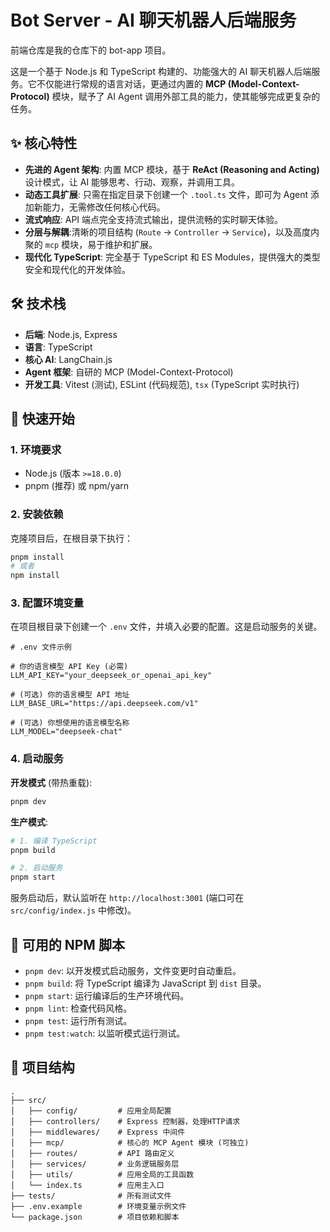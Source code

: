 # Bot Server - AI 聊天机器人后端服务

前端仓库是我的仓库下的 bot-app 项目。  


这是一个基于 Node.js 和 TypeScript 构建的、功能强大的 AI 聊天机器人后端服务。它不仅能进行常规的语言对话，更通过内置的 **MCP (Model-Context-Protocol)** 模块，赋予了 AI Agent 调用外部工具的能力，使其能够完成更复杂的任务。

## ✨ 核心特性

- **先进的 Agent 架构**: 内置 MCP 模块，基于 **ReAct (Reasoning and Acting)** 设计模式，让 AI 能够思考、行动、观察，并调用工具。
- **动态工具扩展**: 只需在指定目录下创建一个 `.tool.ts` 文件，即可为 Agent 添加新能力，无需修改任何核心代码。
- **流式响应**: API 端点完全支持流式输出，提供流畅的实时聊天体验。
- **分层与解耦**:清晰的项目结构 (`Route` -> `Controller` -> `Service`)，以及高度内聚的 `mcp` 模块，易于维护和扩展。
- **现代化 TypeScript**: 完全基于 TypeScript 和 ES Modules，提供强大的类型安全和现代化的开发体验。

## 🛠️ 技术栈

- **后端**: Node.js, Express
- **语言**: TypeScript
- **核心 AI**: LangChain.js
- **Agent 框架**: 自研的 MCP (Model-Context-Protocol)
- **开发工具**: Vitest (测试), ESLint (代码规范), `tsx` (TypeScript 实时执行)

## 🚀 快速开始

### 1. 环境要求

- Node.js (版本 `>=18.0.0`)
- pnpm (推荐) 或 npm/yarn

### 2. 安装依赖

克隆项目后，在根目录下执行：

```bash
pnpm install
# 或者
npm install
```

### 3. 配置环境变量

在项目根目录下创建一个 `.env` 文件，并填入必要的配置。这是启动服务的关键。

```env
# .env 文件示例

# 你的语言模型 API Key (必需)
LLM_API_KEY="your_deepseek_or_openai_api_key"

# (可选) 你的语言模型 API 地址
LLM_BASE_URL="https://api.deepseek.com/v1"

# (可选) 你想使用的语言模型名称
LLM_MODEL="deepseek-chat"
```

### 4. 启动服务

**开发模式** (带热重载):

```bash
pnpm dev
```

**生产模式**:

```bash
# 1. 编译 TypeScript
pnpm build

# 2. 启动服务
pnpm start
```

服务启动后，默认监听在 `http://localhost:3001` (端口可在 `src/config/index.js` 中修改)。

## 📜 可用的 NPM 脚本

- `pnpm dev`: 以开发模式启动服务，文件变更时自动重启。
- `pnpm build`: 将 TypeScript 编译为 JavaScript 到 `dist` 目录。
- `pnpm start`: 运行编译后的生产环境代码。
- `pnpm lint`: 检查代码风格。
- `pnpm test`: 运行所有测试。
- `pnpm test:watch`: 以监听模式运行测试。

## 📂 项目结构

```
.
├── src/
│   ├── config/         # 应用全局配置
│   ├── controllers/    # Express 控制器，处理HTTP请求
│   ├── middlewares/    # Express 中间件
│   ├── mcp/            # 核心的 MCP Agent 模块 (可独立)
│   ├── routes/         # API 路由定义
│   ├── services/       # 业务逻辑服务层
│   ├── utils/          # 应用全局的工具函数
│   └── index.ts        # 应用主入口
├── tests/              # 所有测试文件
├── .env.example        # 环境变量示例文件
└── package.json        # 项目依赖和脚本
```
